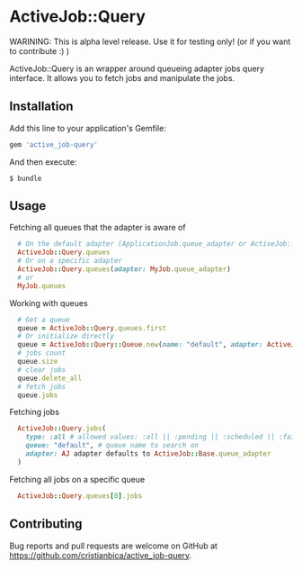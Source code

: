 # ActiveJob::Query

WARINING: This is alpha level release. Use it for testing only! (or if you want to contribute :) )

ActiveJob::Query is an wrapper around queueing adapter jobs query interface. It allows you to fetch jobs and manipulate the jobs.

## Installation

Add this line to your application's Gemfile:

```ruby
gem 'active_job-query'
```

And then execute:

    $ bundle

## Usage

Fetching all queues that the adapter is aware of
```ruby
  # On the default adapter (ApplicationJob.queue_adapter or ActiveJob::Base.queue_adapter)
  ActiveJob::Query.queues
  # Or on a specific adapter
  ActiveJob::Query.queues(adapter: MyJob.queue_adapter)
  # or
  MyJob.queues
```

Working with queues
```ruby
  # Get a queue
  queue = ActiveJob::Query.queues.first
  # Or initialize directly
  queue = ActiveJob::Query::Queue.new(name: "default", adapter: ActiveJob::Base.queue_adapter)
  # jobs count
  queue.size
  # clear jobs
  queue.delete_all
  # fetch jobs
  queue.jobs

```

Fetching jobs
```ruby
  ActiveJob::Query.jobs(
    type: :all # allowed values: :all || :pending || :scheduled || :failed
    queue: "default", # queue name to search on
    adapter: AJ adapter defaults to ActiveJob::Base.queue_adapter
  )
```

Fetching all jobs on a specific queue
```ruby
  ActiveJob::Query.queues[0].jobs
```

## Contributing

Bug reports and pull requests are welcome on GitHub at https://github.com/cristianbica/active_job-query.

